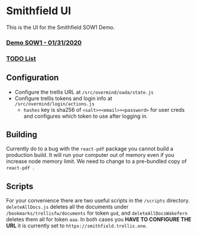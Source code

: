 
# Smithfield UI

This is the UI for the Smithfield SOW1 Demo.

### [Demo SOW1 - 01/31/2020](DEMO.md)

### [TODO List](TODO.md)

## Configuration

- Configure the trellis URL at `/src/overmind/oada/state.js`
- Configure trellis tokens and login info at `/src/overmind/login/actions.js`
	- `hashes` key is sha256 of `<salt>+<email>+<password>` for user creds and configures which token to use after logging in.

## Building

Currently do to a bug with the  `react-pdf` package you cannot build a production build. It will run your computer out of memory even if you increase node memory limit. We need to change to a pre-bundled copy of `react-pdf `.

## Scripts

For your convenience there are two useful scripts in the `/scripts` directory. `deleteAllDocs.js` deletes all the documents under `/bookmarks/trellisfw/documents` for token `god`, and `deleteAllDocsWakefern` deletes them all for token `aaa`. In both cases you **HAVE TO CONFIGURE THE URL** it is currently set to `https://smithfield.trellis.one`.

